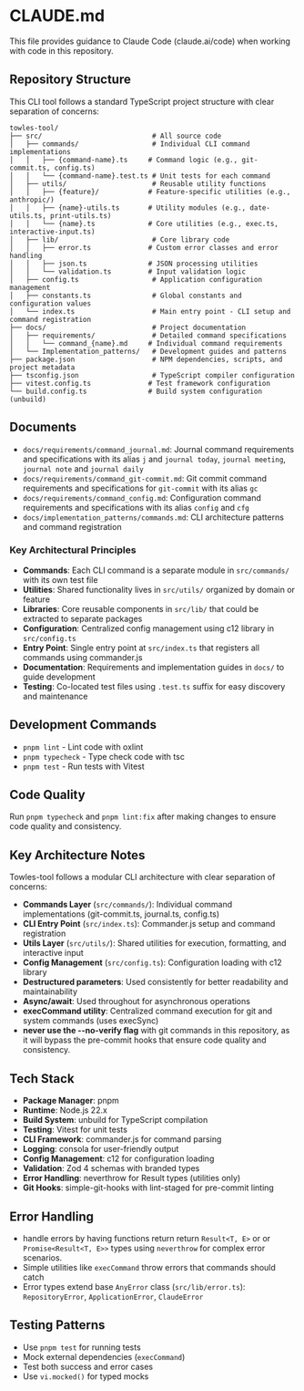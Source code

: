 # CLAUDE.md

This file provides guidance to Claude Code (claude.ai/code) when working with code in this repository.


## Repository Structure

This CLI tool follows a standard TypeScript project structure with clear separation of concerns:

```
towles-tool/
├── src/                           # All source code
│   ├── commands/                  # Individual CLI command implementations
│   │   ├── {command-name}.ts     # Command logic (e.g., git-commit.ts, config.ts)
│   │   └── {command-name}.test.ts # Unit tests for each command
│   ├── utils/                     # Reusable utility functions
│   │   ├── {feature}/            # Feature-specific utilities (e.g., anthropic/)
│   │   ├── {name}-utils.ts       # Utility modules (e.g., date-utils.ts, print-utils.ts)
│   │   └── {name}.ts             # Core utilities (e.g., exec.ts, interactive-input.ts)
│   ├── lib/                       # Core library code
│   │   ├── error.ts              # Custom error classes and error handling
│   │   ├── json.ts               # JSON processing utilities
│   │   └── validation.ts         # Input validation logic
│   ├── config.ts                  # Application configuration management
│   ├── constants.ts               # Global constants and configuration values
│   └── index.ts                   # Main entry point - CLI setup and command registration
├── docs/                          # Project documentation
│   ├── requirements/              # Detailed command specifications
│   │   └── command_{name}.md     # Individual command requirements
│   └── Implementation_patterns/   # Development guides and patterns
├── package.json                   # NPM dependencies, scripts, and project metadata
├── tsconfig.json                  # TypeScript compiler configuration
├── vitest.config.ts              # Test framework configuration
└── build.config.ts               # Build system configuration (unbuild)
```



## Documents

- `docs/requirements/command_journal.md`: Journal command requirements and specifications with its alias `j` and `journal today`, `journal meeting`, `journal note` and `journal daily`
- `docs/requirements/command_git-commit.md`: Git commit command requirements and specifications for `git-commit`
with its alias `gc`
- `docs/requirements/command_config.md`: Configuration command requirements and specifications with its alias `config` and `cfg`
- `docs/implementation_patterns/commands.md`: CLI architecture patterns and command registration

### Key Architectural Principles

- **Commands**: Each CLI command is a separate module in `src/commands/` with its own test file
- **Utilities**: Shared functionality lives in `src/utils/` organized by domain or feature
- **Libraries**: Core reusable components in `src/lib/` that could be extracted to separate packages
- **Configuration**: Centralized config management using c12 library in `src/config.ts`
- **Entry Point**: Single entry point at `src/index.ts` that registers all commands using commander.js
- **Documentation**: Requirements and implementation guides in `docs/` to guide development
- **Testing**: Co-located test files using `.test.ts` suffix for easy discovery and maintenance


## Development Commands

- `pnpm lint` - Lint code with oxlint
- `pnpm typecheck` - Type check code with tsc
- `pnpm test` - Run tests with Vitest

## Code Quality

Run `pnpm typecheck` and `pnpm lint:fix` after making changes to ensure code quality and consistency.

## Key Architecture Notes

Towles-tool follows a modular CLI architecture with clear separation of concerns:

- **Commands Layer** (`src/commands/`): Individual command implementations (git-commit.ts, journal.ts, config.ts)
- **CLI Entry Point** (`src/index.ts`): Commander.js setup and command registration
- **Utils Layer** (`src/utils/`): Shared utilities for execution, formatting, and interactive input
- **Config Management** (`src/config.ts`): Configuration loading with c12 library
- **Destructured parameters**: Used consistently for better readability and maintainability
- **Async/await**: Used throughout for asynchronous operations
- **execCommand utility**: Centralized command execution for git and system commands (uses execSync)
- **never use the --no-verify flag** with git commands in this repository, as it will bypass the pre-commit hooks that ensure code quality and consistency.




## Tech Stack

- **Package Manager**: pnpm
- **Runtime**: Node.js 22.x
- **Build System**: unbuild for TypeScript compilation
- **Testing**: Vitest for unit tests
- **CLI Framework**: commander.js for command parsing
- **Logging**: consola for user-friendly output
- **Config Management**: c12 for configuration loading
- **Validation**: Zod 4 schemas with branded types
- **Error Handling**: neverthrow for Result types (utilities only)
- **Git Hooks**: simple-git-hooks with lint-staged for pre-commit linting

## Error Handling

- handle errors by having functions return return `Result<T, E>` or or `Promise<Result<T, E>>` types using `neverthrow` for complex error scenarios.
- Simple utilities like `execCommand` throw errors that commands should catch
- Error types extend base `AnyError` class (`src/lib/error.ts`): `RepositoryError`, `ApplicationError`, `ClaudeError`

## Testing Patterns

- Use `pnpm test` for running tests
- Mock external dependencies (`execCommand`)
- Test both success and error cases
- Use `vi.mocked()` for typed mocks


